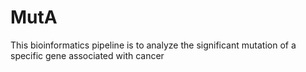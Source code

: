 # MutA
This bioinformatics pipeline is to analyze the significant mutation of a specific gene associated with cancer
